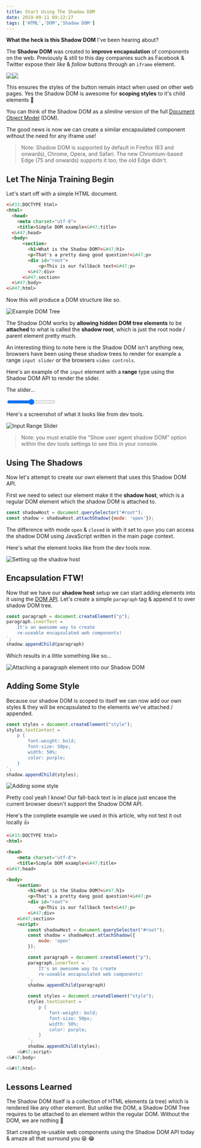 ```yaml
---
title: Start Using The Shadow DOM
date: 2019-09-11 09:22:27
tags: ['HTML','DOM','Shadow DOM']
---
```


**What the heck is this Shadow DOM** I've been hearing about?

The **Shadow DOM** was created to **improve encapsulation** of components on the web. Previously & still to this day companies such as Facebook & Twitter expose their *like* & *follow* buttons through an `iframe` element.

![](/images/start-using-the-shadow-dom/facebook-like.jpg)![](/images/start-using-the-shadow-dom/twitter-follow.jpg)

This ensures the styles of the button remain intact when used on other web pages. Yes the Shadow DOM is awesome for **scoping styles** to it's child elements :clap:

You can think of the Shadow DOM as a *slimline* version of the full [Document Object Model](https://www.w3.org/TR/WD-DOM/introduction.html) (DOM).

The good news is now we can create a similar encapsulated component without the need for any iframe use!

> Note: Shadow DOM is supported by default in Firefox (63 and onwards), Chrome, Opera, and Safari. The new Chromium-based Edge (75 and onwards) supports it too; the old Edge didn't.

## Let The Ninja Training Begin

Let's start off with a simple HTML document.

```html
<&#33;DOCTYPE html>
<html>
  <head>
    <meta charset="utf-8">
    <title>Simple DOM example<&#47;title>
  <&#47;head>
  <body>
      <section>
        <h1>What is the Shadow DOM?<&#47;h1>
        <p>That's a pretty dang good question!<&#47;p>
        <div id="root">
            <p>This is our fallback text<&#47;p>
        <&#47;div>
      <&#47;section>
  <&#47;body>
<&#47;html>
```

Now this will produce a DOM structure like so.

![Example DOM Tree](/images/start-using-the-shadow-dom/example-dom-tree.jpg)

The Shadow DOM works by **allowing hidden DOM tree elements** to be **attached** to what is called the **shadow root**, which is just the root node / parent element pretty much.

An interesting thing to note here is the Shadow DOM isn't anything new, browsers have been using these shadow trees to render for example a range `input slider` or the browsers `video controls`.

Here's an example of the `input` element with a **range** type using the Shadow DOM API to render the slider.

The slider...

<input type="range">

Here's a screenshot of what it looks like from dev tools.

![Input Range Slider](/images/start-using-the-shadow-dom/input-range-slider.jpg)

> Note: you must enable the "Show user agent shadow DOM" option within the dev tools settings to see this in your console.

## Using The Shadows

Now let's attempt to create our own element that uses this Shadow DOM API.

First we need to select our element make it the **shadow host**, which is a regular DOM element which the shadow DOM is attached to.

```javascript
const shadowHost = document.querySelector("#root");
const shadow = shadowHost.attachShadow({mode: 'open'});
```

The difference with mode `open` & `closed` is with it set to `open` you can access the shadow DOM using JavaScript written in the main page context.

Here's what the element looks like from the dev tools now.

![Setting up the shadow host](/images/start-using-the-shadow-dom/shadow-host.jpg)

## Encapsulation FTW!

Now that we have our **shadow host** setup we can start adding elements into it using the [DOM API](https://developer.mozilla.org/en-US/docs/Web/API/Document_Object_Model). Let's create a simple `paragraph` tag & append it to over shadow DOM tree.

```javascript
const paragraph = document.createElement("p");
paragraph.innerText = `
    It's an awesome way to create
    re-useable encapsulated web components!
`;
shadow.appendChild(paragraph)
```

Which results in a little something like so...

![Attaching a paragraph element into our Shadow DOM](/images/start-using-the-shadow-dom/attach-paragraph.jpg)

## Adding Some Style

Because our shadow DOM is scoped to itself we can now add our own styles & they will be encapsulated to the elements we've attached / appended.

```javascript
const styles = document.createElement("style");
styles.textContent = `
    p {
        font-weight: bold;
        font-size: 50px;
        width: 50%;
        color: purple;
    }
`;
shadow.appendChild(styles);
```

![Adding some style](/images/start-using-the-shadow-dom/adding-some-style.jpg)

Pretty cool yeah I know! Our fall-back text is in place just encase the current browser doesn't support the Shadow DOM API.

Here's the complete example we used in this article, why not test it out locally :thumbsup:

```html
<&#33;DOCTYPE html>
<html>

<head>
    <meta charset="utf-8">
    <title>Simple DOM example<&#47;title>
<&#47;head>

<body>
    <section>
        <h1>What is the Shadow DOM?<&#47;h1>
        <p>That's a pretty dang good question!<&#47;p>
        <div id="root">
            <p>This is our fallback text<&#47;p>
        <&#47;div>
    <&#47;section>
    <script>
        const shadowHost = document.querySelector("#root");
        const shadow = shadowHost.attachShadow({
            mode: 'open'
        });

        const paragraph = document.createElement("p");
        paragraph.innerText = `
            It's an awesome way to create
            re-useable encapsulated web components!
        `;
        shadow.appendChild(paragraph)

        const styles = document.createElement("style");
        styles.textContent = `
            p {
                font-weight: bold;
                font-size: 50px;
                width: 50%;
                color: purple;
            }
        `;
        shadow.appendChild(styles);
    <&#47;script>
<&#47;body>

<&#47;html>
```

## Lessons Learned

The Shadow DOM itself is a collection of HTML elements (a tree) which is rendered like any other element. But unlike the DOM, a Shadow DOM Tree requires to be attached to an element within the regular DOM. Without the DOM, we are nothing :bow:

Start creating re-usable web components using the Shadow DOM API today & amaze all that surround you :laughing: :joy:
